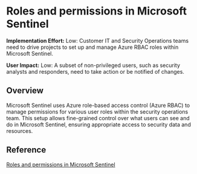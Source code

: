 # Roles and permissions in Microsoft Sentinel

**Implementation Effort:** Low: Customer IT and Security Operations teams need to drive projects to set up and manage Azure RBAC roles within Microsoft Sentinel.

**User Impact:** Low: A subset of non-privileged users, such as security analysts and responders, need to take action or be notified of changes.

## Overview
Microsoft Sentinel uses Azure role-based access control (Azure RBAC) to manage permissions for various user roles within the security operations team. This setup allows fine-grained control over what users can see and do in Microsoft Sentinel, ensuring appropriate access to security data and resources.

## Reference
[Roles and permissions in Microsoft Sentinel](https://learn.microsoft.com/en-us/azure/sentinel/roles)
